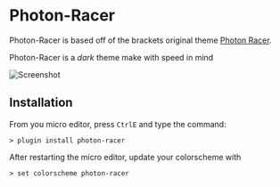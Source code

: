 # Photon-Racer
Photon-Racer is based off of the brackets original theme [Photon Racer](https://github.com/Brackets-Themes/PhotonRacer). 

Photon-Racer is a *dark* theme make with speed in mind

![Screenshot](ScreenShot)

## Installation

From you micro editor, press `CtrlE` and type the command:

```
> plugin install photon-racer
```

After restarting the micro editor, update your colorscheme with

```
> set colorscheme photon-racer
```